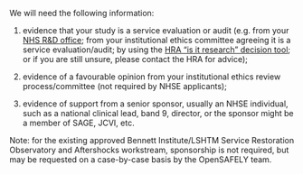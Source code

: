 We will need the following information:

1. evidence that your study is a service evaluation or audit (e.g. from your [NHS R&D office](https://rdforum.nhs.uk/rd-contacts-directory/); from your institutional ethics committee agreeing it is a service evaluation/audit; by using the [HRA “is it research” decision tool](http://www.hra-decisiontools.org.uk/research/); or if you are still unsure, please contact the HRA for advice);

2. evidence of a favourable opinion from your institutional ethics review process/committee (not required by NHSE applicants);

3. evidence of support from a senior sponsor, usually an NHSE individual, such as a national clinical lead, band 9, director, or the sponsor might be a member of SAGE, JCVI, etc.

Note: for the existing approved Bennett Institute/LSHTM Service Restoration Observatory and Aftershocks workstream, sponsorship is not required, but may be requested on a case-by-case basis by the OpenSAFELY team.
